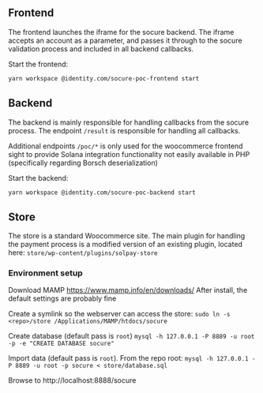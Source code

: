 
## Frontend
The frontend launches the iframe for the socure backend. The iframe accepts an account as a parameter, and passes
it through to the socure validation process and included in all backend callbacks.

Start the frontend:
```bash
yarn workspace @identity.com/socure-poc-frontend start
```

## Backend
The backend is mainly responsible for handling callbacks from the socure process. The endpoint `/result` is responsible
for handling all callbacks.

Additional endpoints `/poc/*` is only used for the woocommerce frontend sight to provide Solana integration 
functionality not easily available in PHP (specifically regarding Borsch deserialization)

Start the backend:
```bash
yarn workspace @identity.com/socure-poc-backend start
```

## Store

The store is a standard Woocommerce site. The main plugin for handling the payment process is a modified version of
an existing plugin, located here: `store/wp-content/plugins/solpay-store`

### Environment setup
Download MAMP https://www.mamp.info/en/downloads/
After install, the default settings are probably fine

Create a symlink so the webserver can access the store:
`sudo ln -s <repo>/store /Applications/MAMP/htdocs/socure`

Create database (default pass is `root`)
`mysql -h 127.0.0.1 -P 8889 -u root -p -e "CREATE DATABASE socure"`

Import data (default pass is `root`). From the repo root:
`mysql -h 127.0.0.1 -P 8889 -u root -p socure < store/database.sql`

Browse to http://localhost:8888/socure

